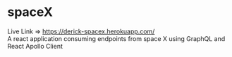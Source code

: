 # spaceX

Live Link => https://derick-spacex.herokuapp.com/ <br>
A react application consuming endpoints from space X using GraphQL and React Apollo Client
